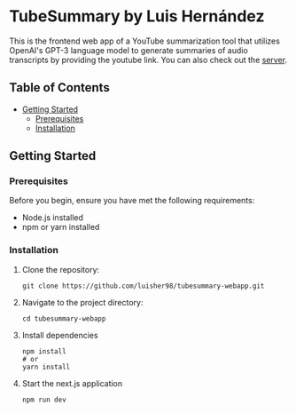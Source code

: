 # TubeSummary by Luis Hernández

This is the frontend web app of a YouTube summarization tool that utilizes OpenAI's GPT-3 language model to generate summaries of audio transcripts by providing the youtube link.
You can also check out the [server](https://github.com/luisher98/tubesummary-server).

## Table of Contents

- [Getting Started](#getting-started)
  - [Prerequisites](#prerequisites)
  - [Installation](#installation)

## Getting Started

### Prerequisites

Before you begin, ensure you have met the following requirements:

- Node.js installed
- npm or yarn installed

### Installation

1. Clone the repository:
   ```
   git clone https://github.com/luisher98/tubesummary-webapp.git
2. Navigate to the project directory:
   ```
   cd tubesummary-webapp
3. Install dependencies
   ```
   npm install
   # or
   yarn install
4. Start the next.js application
    ```
    npm run dev
